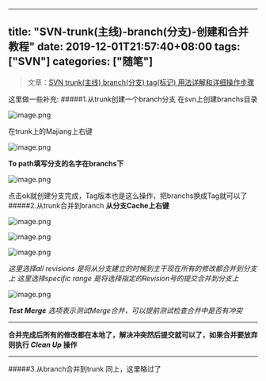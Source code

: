 ﻿
---
title: "SVN-trunk(主线)-branch(分支)-创建和合并教程"
date: 2019-12-01T21:57:40+08:00
tags: ["SVN"]
categories: ["随笔"]
---

<!--more-->


>文章：[SVN trunk(主线) branch(分支) tag(标记) 用法详解和详细操作步骤](http://blog.csdn.net/vbirdbest/article/details/51122637)

这里做一些补充:
#####1.从trunk创建一个branch分支
在svn上创建branchs目录


![image.png](http://upload-images.jianshu.io/upload_images/1095643-54041b4316358c6a.png?imageMogr2/auto-orient/strip%7CimageView2/2/w/1240)  

在trunk上的Majiang上右键


![image.png](http://upload-images.jianshu.io/upload_images/1095643-db5f9008e1c6dea7.png?imageMogr2/auto-orient/strip%7CimageView2/2/w/1240)  

**To path填写分支的名字在branchs下**


![image.png](http://upload-images.jianshu.io/upload_images/1095643-04c551778ab30a74.png?imageMogr2/auto-orient/strip%7CimageView2/2/w/1240)  

点击ok就创建分支完成，Tag版本也是这么操作，把branchs换成Tag就可以了
#####2.从trunk合并到branch
**从分支Cache上右键**


![image.png](http://upload-images.jianshu.io/upload_images/1095643-a9781a60f3b4bfb1.png?imageMogr2/auto-orient/strip%7CimageView2/2/w/1240)  




![image.png](http://upload-images.jianshu.io/upload_images/1095643-268788118fb4c7df.png?imageMogr2/auto-orient/strip%7CimageView2/2/w/1240)  




![image.png](http://upload-images.jianshu.io/upload_images/1095643-ed796045925cc388.png?imageMogr2/auto-orient/strip%7CimageView2/2/w/1240)  

*这里选择all revisions 是将从分支建立的时候到主干现在所有的修改都合并到分支上*
*这里选择specific range 是将选择指定的Revision号的提交合并到分支上*


![image.png](http://upload-images.jianshu.io/upload_images/1095643-a3d6d96e628c2f28.png?imageMogr2/auto-orient/strip%7CimageView2/2/w/1240)  

***Test Merge** 选项表示测试Merge合并，可以提前测试检查合并中是否有冲突*
****
**合并完成后所有的修改都在本地了，解决冲突然后提交就可以了，如果合并要放弃则执行 ***Clean Up*** 操作**
****
#####3.从branch合并到trunk
同上，这里略过了
